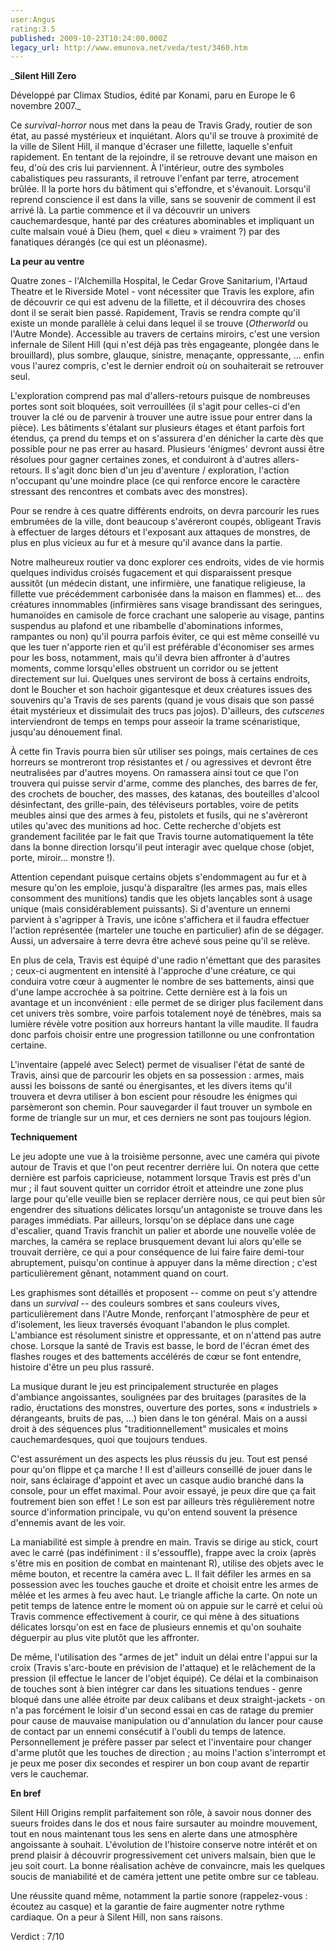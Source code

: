 ```yaml
---
user:Angus
rating:3.5
published: 2009-10-23T10:24:00.000Z
legacy_url: http://www.emunova.net/veda/test/3460.htm
---
```

_**Silent Hill Zero**  

  

Développé par Climax Studios, édité par Konami, paru en Europe le 6 novembre 2007\._  

  

  

Ce _survival-horror_ nous met dans la peau de Travis Grady, routier de son état, au passé mystérieux et inquiétant. Alors qu'il se trouve à proximité de la ville de Silent Hill, il manque d'écraser une fillette, laquelle s'enfuit rapidement. En tentant de la rejoindre, il se retrouve devant une maison en feu, d'où des cris lui parviennent. À l'intérieur, outre des symboles cabalistiques peu rassurants, il retrouve l'enfant par terre, atrocement brûlée. Il la porte hors du bâtiment qui s'effondre, et s'évanouit. Lorsqu'il reprend conscience il est dans la ville, sans se souvenir de comment il est arrivé là. La partie commence et il va découvrir un univers cauchemardesque, hanté par des créatures abominables et impliquant un culte malsain voué à Dieu (hem, quel « dieu » vraiment ?) par des fanatiques dérangés (ce qui est un pléonasme).  

  

**La peur au ventre**  

  

Quatre zones - l'Alchemilla Hospital, le Cedar Grove Sanitarium, l'Artaud Theatre et le Riverside Motel - vont nécessiter que Travis les explore, afin de découvrir ce qui est advenu de la fillette, et il découvrira des choses dont il se serait bien passé. Rapidement, Travis se rendra compte qu'il existe un monde parallèle à celui dans lequel il se trouve (_Otherworld_ ou l'Autre Monde). Accessible au travers de certains miroirs, c'est une version infernale de Silent Hill (qui n'est déjà pas très engageante, plongée dans le brouillard), plus sombre, glauque, sinistre, menaçante, oppressante, ... enfin vous l'aurez compris, c'est le dernier endroit où on souhaiterait se retrouver seul.  

L'exploration comprend pas mal d'allers-retours puisque de nombreuses portes sont soit bloquées, soit verrouillées (il s'agit pour celles-ci d'en trouver la clé ou de parvenir à trouver une autre issue pour entrer dans la pièce). Les bâtiments s'étalant sur plusieurs étages et étant parfois fort étendus, ça prend du temps et on s'assurera d'en dénicher la carte dès que possible pour ne pas errer au hasard. Plusieurs 'énigmes' devront aussi être résolues pour gagner certaines zones, et conduiront à d'autres allers-retours. Il s'agit donc bien d'un jeu d'aventure / exploration, l'action n'occupant qu'une moindre place (ce qui renforce encore le caractère stressant des rencontres et combats avec des monstres).  

Pour se rendre à ces quatre différents endroits, on devra parcourir les rues embrumées de la ville, dont beaucoup s'avéreront coupés, obligeant Travis à effectuer de larges détours et l'exposant aux attaques de monstres, de plus en plus vicieux au fur et à mesure qu'il avance dans la partie.  

  

Notre malheureux routier va donc explorer ces endroits, vides de vie hormis quelques individus croisés fugacement et qui disparaissent presque aussitôt (un médecin distant, une infirmière, une fanatique religieuse, la fillette vue précédemment carbonisée dans la maison en flammes) et... des créatures innommables (infirmières sans visage brandissant des seringues, humanoïdes en camisole de force crachant une saloperie au visage, pantins suspendus au plafond et une ribambelle d'abominations informes, rampantes ou non) qu'il pourra parfois éviter, ce qui est même conseillé vu que les tuer n'apporte rien et qu'il est préférable d'économiser ses armes pour les boss, notamment, mais qu'il devra bien affronter à d'autres moments, comme lorsqu'elles obstruent un corridor ou se jettent directement sur lui. Quelques unes serviront de boss à certains endroits, dont le Boucher et son hachoir gigantesque et deux créatures issues des souvenirs qu'a Travis de ses parents (quand je vous disais que son passé était mystérieux et dissimulait des trucs pas jojos). D'ailleurs, des _cutscenes_ interviendront de temps en temps pour asseoir la trame scénaristique, jusqu'au dénouement final.  

  

À cette fin Travis pourra bien sûr utiliser ses poings, mais certaines de ces horreurs se montreront trop résistantes et / ou agressives et devront être neutralisées par d'autres moyens. On ramassera ainsi tout ce que l'on trouvera qui puisse servir d'arme, comme des planches, des barres de fer, des crochets de boucher, des masses, des katanas, des bouteilles d'alcool désinfectant, des grille-pain, des téléviseurs portables, voire de petits meubles ainsi que des armes à feu, pistolets et fusils, qui ne s'avèreront utiles qu'avec des munitions ad hoc. Cette recherche d'objets est grandement facilitée par le fait que Travis tourne automatiquement la tête dans la bonne direction lorsqu'il peut interagir avec quelque chose (objet, porte, miroir... monstre !).  

Attention cependant puisque certains objets s'endommagent au fur et à mesure qu'on les emploie, jusqu'à disparaître (les armes pas, mais elles consomment des munitions) tandis que les objets lançables sont à usage unique (mais considérablement puissants). Si d'aventure un ennemi parvient à s'agripper à Travis, une icône s'affichera et il faudra effectuer l'action représentée (marteler une touche en particulier) afin de se dégager. Aussi, un adversaire à terre devra être achevé sous peine qu'il se relève.  

  

En plus de cela, Travis est équipé d'une radio n'émettant que des parasites ; ceux-ci augmentent en intensité à l'approche d'une créature, ce qui conduira votre cœur à augmenter le nombre de ses battements, ainsi que d'une lampe accrochée à sa poitrine. Cette dernière est à la fois un avantage et un inconvénient : elle permet de se diriger plus facilement dans cet univers très sombre, voire parfois totalement noyé de ténèbres, mais sa lumière révèle votre position aux horreurs hantant la ville maudite. Il faudra donc parfois choisir entre une progression tatillonne ou une confrontation certaine.  

  

L'inventaire (appelé avec Select) permet de visualiser l'état de santé de Travis, ainsi que de parcourir les objets en sa possession : armes, mais aussi les boissons de santé ou énergisantes, et les divers items qu'il trouvera et devra utiliser à bon escient pour résoudre les énigmes qui parsèmeront son chemin. Pour sauvegarder il faut trouver un symbole en forme de triangle sur un mur, et ces derniers ne sont pas toujours légion.  

  

**Techniquement**  

  

Le jeu adopte une vue à la troisième personne, avec une caméra qui pivote autour de Travis et que l'on peut recentrer derrière lui. On notera que cette dernière est parfois capricieuse, notamment lorsque Travis est près d'un mur ; il faut souvent quitter un corridor étroit et atteindre une zone plus large pour qu'elle veuille bien se replacer derrière nous, ce qui peut bien sûr engendrer des situations délicates lorsqu'un antagoniste se trouve dans les parages immédiats. Par ailleurs, lorsqu'on se déplace dans une cage d'escalier, quand Travis franchit un palier et aborde une nouvelle volée de marches, la caméra se replace brusquement devant lui alors qu'elle se trouvait derrière, ce qui a pour conséquence de lui faire faire demi-tour abruptement, puisqu'on continue à appuyer dans la même direction ; c'est particulièrement gênant, notamment quand on court.  

  

Les graphismes sont détaillés et proposent -- comme on peut s'y attendre dans un _survival_ -- des couleurs sombres et sans couleurs vives, particulièrement dans l'Autre Monde, renforçant l'atmosphère de peur et d'isolement, les lieux traversés évoquant l'abandon le plus complet. L'ambiance est résolument sinistre et oppressante, et on n'attend pas autre chose. Lorsque la santé de Travis est basse, le bord de l'écran émet des flashes rouges et des battements accélérés de cœur se font entendre, histoire d'être un peu plus rassuré.  

  

La musique durant le jeu est principalement structurée en plages d'ambiance angoissantes, soulignées par des bruitages (parasites de la radio, éructations des monstres, ouverture des portes, sons « industriels » dérangeants, bruits de pas, ...) bien dans le ton général. Mais on a aussi droit à des séquences plus "traditionnellement" musicales et moins cauchemardesques, quoi que toujours tendues.   

C'est assurément un des aspects les plus réussis du jeu. Tout est pensé pour qu'on flippe et ça marche ! Il est d'ailleurs conseillé de jouer dans le noir, sans éclairage d'appoint et avec un casque audio branché dans la console, pour un effet maximal. Pour avoir essayé, je peux dire que ça fait foutrement bien son effet ! Le son est par ailleurs très régulièrement notre source d'information principale, vu qu'on entend souvent la présence d'ennemis avant de les voir.  

  

La maniabilité est simple à prendre en main. Travis se dirige au stick, court avec le carré (pas indéfiniment : il s'essouffle), frappe avec la croix (après s'être mis en position de combat en maintenant R), utilise des objets avec le même bouton, et recentre la caméra avec L. Il fait défiler les armes en sa possession avec les touches gauche et droite et choisit entre les armes de mêlée et les armes à feu avec haut. Le triangle affiche la carte. On note un petit temps de latence entre le moment où on appuie sur le carré et celui où Travis commence effectivement à courir, ce qui mène à des situations délicates lorsqu'on est en face de plusieurs ennemis et qu'on souhaite déguerpir au plus vite plutôt que les affronter.  

De même, l'utilisation des "armes de jet" induit un délai entre l'appui sur la croix (Travis s'arc-boute en prévision de l'attaque) et le relâchement de la pression (il effectue le lancer de l'objet équipé). Ce délai et la combinaison de touches sont à bien intégrer car dans les situations tendues - genre bloqué dans une allée étroite par deux calibans et deux straight-jackets - on n'a pas forcément le loisir d'un second essai en cas de ratage du premier pour cause de mauvaise manipulation ou d'annulation du lancer pour cause de contact par un ennemi consécutif à l'oubli du temps de latence. Personnellement je préfère passer par select et l'inventaire pour changer d'arme plutôt que les touches de direction ; au moins l'action s'interrompt et je peux me poser dix secondes et respirer un bon coup avant de repartir vers le cauchemar.  

  

**En bref**  

  

Silent Hill Origins remplit parfaitement son rôle, à savoir nous donner des sueurs froides dans le dos et nous faire sursauter au moindre mouvement, tout en nous maintenant tous les sens en alerte dans une atmosphère angoissante à souhait. L'évolution de l'histoire conserve notre intérêt et on prend plaisir à découvrir progressivement cet univers malsain, bien que le jeu soit court. La bonne réalisation achève de convaincre, mais les quelques soucis de maniabilité et de caméra jettent une petite ombre sur ce tableau.  

Une réussite quand même, notamment la partie sonore (rappelez-vous : écoutez au casque) et la garantie de faire augmenter notre rythme cardiaque. On a peur à Silent Hill, non sans raisons.  

  

Verdict : 7/10